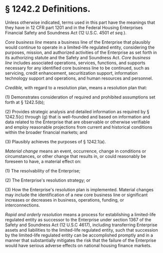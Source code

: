 # § 1242.2   Definitions.

Unless otherwise indicated, terms used in this part have the meanings that they have in 12 CFR part 1201 and in the Federal Housing Enterprises Financial Safety and Soundness Act (12 U.S.C. 4501 *et seq.*).


*Core business line* means a business line of the Enterprise that plausibly would continue to operate in a limited-life regulated entity, considering the purposes, mission, and authorized activities of the Enterprise as set forth in its authorizing statute and the Safety and Soundness Act. *Core business line* includes associated operations, services, functions, and supports necessary for any identified core business line to be continued, such as servicing, credit enhancement, securitization support, information technology support and operations, and human resources and personnel.


*Credible,* with regard to a resolution plan, means a resolution plan that:


(1) Demonstrates consideration of required and prohibited assumptions set forth at § 1242.5(b);


(2) Provides strategic analysis and detailed information as required by § 1242.5(c) through (g) that is well-founded and based on information and data related to the Enterprise that are observable or otherwise verifiable and employ reasonable projections from current and historical conditions within the broader financial markets; and


(3) Plausibly achieves the purposes of § 1242.1(a).


*Material change* means an event, occurrence, change in conditions or circumstances, or other change that results in, or could reasonably be foreseen to have, a material effect on:


(1) The resolvability of the Enterprise;


(2) The Enterprise's resolution strategy; or


(3) How the Enterprise's resolution plan is implemented. Material changes may include the identification of a new core business line or significant increases or decreases in business, operations, funding, or interconnections.


*Rapid and orderly resolution* means a process for establishing a limited-life regulated entity as successor to the Enterprise under section 1367 of the Safety and Soundness Act (12 U.S.C 4617), including transferring Enterprise assets and liabilities to the limited-life regulated entity, such that succession by the limited-life regulated entity can be accomplished promptly and in a manner that substantially mitigates the risk that the failure of the Enterprise would have serious adverse effects on national housing finance markets.




